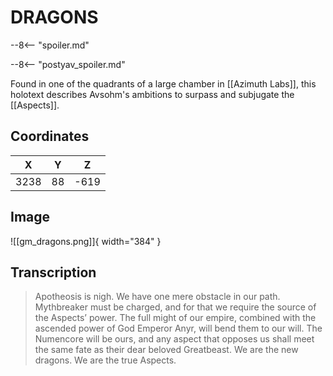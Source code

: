 # DRAGONS

--8<-- "spoiler.md"

--8<-- "postyav_spoiler.md"

Found in one of the quadrants of a large chamber in [[Azimuth Labs]], this holotext describes Avsohm's ambitions to surpass and subjugate the [[Aspects]].

## Coordinates
| **X** | **Y** | **Z** |
| :---: | :---: | :---: |
| 3238  |  88   | -619  |

## Image

![[gm_dragons.png]]{ width="384" }

## Transcription
> Apotheosis is nigh. We have one mere obstacle in our path. Mythbreaker must be charged, and for that we require the source of the Aspects’ power. The full might of our empire, combined with the ascended power of God Emperor Anyr, will bend them to our will. The Numencore will be ours, and any aspect that opposes us shall meet the same fate as their dear beloved Greatbeast. We are the new dragons. We are the true Aspects.
